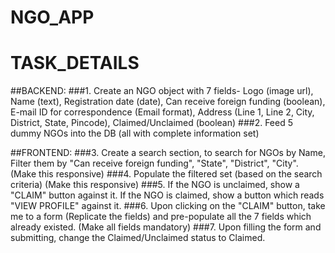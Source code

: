 # NGO_APP
# TASK_DETAILS

##BACKEND:
###1. Create an NGO object with 7 fields- Logo (image url), Name (text), Registration date (date), Can receive foreign funding (boolean), E-mail ID for correspondence (Email format), Address (Line 1, Line 2, City, District, State, Pincode), Claimed/Unclaimed (boolean)
###2. Feed 5 dummy NGOs into the DB (all with complete information set)

##FRONTEND:
###3. Create a search section, to search for NGOs by Name, Filter them by "Can receive foreign funding", "State", "District", "City". (Make this responsive)
###4. Populate the filtered set (based on the search criteria) (Make this responsive)
###5. If the NGO is unclaimed, show a "CLAIM" button against it. If the NGO is claimed, show a button which reads "VIEW PROFILE" against it.
###6. Upon clicking on the "CLAIM" button, take me to a form (Replicate the fields) and pre-populate all the 7 fields which already existed. (Make all fields mandatory)
###7. Upon filling the form and submitting, change the Claimed/Unclaimed status to Claimed.
